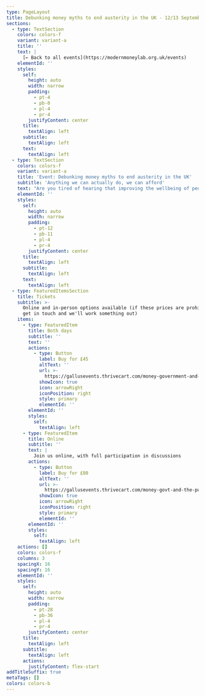 ```yaml
---
type: PageLayout
title: Debunking money myths to end austerity in the UK - 12/13 September 2025
sections:
  - type: TextSection
    colors: colors-f
    variant: variant-a
    title: ''
    text: |
      [← Back to all events](https://modernmoneylab.org.uk/events)
    elementId: ''
    styles:
      self:
        height: auto
        width: narrow
        padding:
          - pt-4
          - pb-0
          - pl-4
          - pr-4
        justifyContent: center
      title:
        textAlign: left
      subtitle:
        textAlign: left
      text:
        textAlign: left
  - type: TextSection
    colors: colors-f
    variant: variant-a
    title: 'Event: Debunking money myths to end austerity in the UK'
    subtitle: 'Anything we can actually do, we can afford'
    text: "Are you tired of hearing that improving the wellbeing of people and the planet is unaffordable?\nDo you question the effectiveness of GDP growth to eradicate poverty, given that the rich seem to be the only ones that are better off lately?\nWould you like to understand better how we got into this situation, and how we might overcome it?\n\nThis conference will counter the common narrative that significant public interest investment is unaffordable or must be paid for by implementing austerity measures. Whether for healthcare, job guarantee, climate action or housing, you will come away with a true understanding of how our government spends money and what is possible.\n\n**Dates:** 12-13 September, 2025\n\n**Location:** The Station - Creative Youth Network, [Silver St](https://maps.app.goo.gl/cv2GJxm1oJjbU4op7), Bristol BS1 2AG\n\n###### Friday 12 September \n\nFrom 5pm:\_\n\n*   Introduction to the main conference: A conversation between Stephanie Kelton (author of The Deficit Myth) and Steven Hail (founder and director of Torrens University’s global Masters programme in the Economics of Sustainability).\n\n*   An eco-socialist transformation for the UK: what would it look like? Followed with a Q+A\_\n\n###### Saturday 13 September \n\nFrom 10am:\n\n*   The UK’s wellbeing economy: ensuring a decent standard of living for all within planetary boundaries. Followed with a Q+A\n\n*   A good job for everyone who wants one: ensuring full employment in the UK through a government job guarantee.\n\n*   Presentation and panel discussion.\n\n*   Tackling health inequality in the UK: enabling people to live healthier lives, and rebuilding an NHS and care system that works for everyone. Panel discussion (speakers to be confirmed).\n\n*   The UK’s housing affordability crisis: what can be done? Panel discussion (speakers to be confirmed).\n\n*   Changing the conversation: how do we take these ideas forward? Group discussions and closing plenary.\n\n"
    elementId: ''
    styles:
      self:
        height: auto
        width: narrow
        padding:
          - pt-12
          - pb-11
          - pl-4
          - pr-4
        justifyContent: center
      title:
        textAlign: left
      subtitle:
        textAlign: left
      text:
        textAlign: left
  - type: FeaturedItemsSection
    title: Tickets
    subtitle: >-
      Online and in-person options available (if these prices are prohibitive,
      get in touch and we'll work something out)
    items:
      - type: FeaturedItem
        title: Both days
        subtitle: ''
        text: ''
        actions:
          - type: Button
            label: Buy for £45
            altText: ''
            url: >-
              https://gallusevents.thrivecart.com/money-government-and-the-public-interest/
            showIcon: true
            icon: arrowRight
            iconPosition: right
            style: primary
            elementId: ''
        elementId: ''
        styles:
          self:
            textAlign: left
      - type: FeaturedItem
        title: Online
        subtitle: ''
        text: |
          Join us online, with full participation in discussions
        actions:
          - type: Button
            label: Buy for £80
            altText: ''
            url: >-
              https://gallusevents.thrivecart.com/money-govt-and-the-public-interest-sol/
            showIcon: true
            icon: arrowRight
            iconPosition: right
            style: primary
            elementId: ''
        elementId: ''
        styles:
          self:
            textAlign: left
    actions: []
    colors: colors-f
    columns: 3
    spacingX: 16
    spacingY: 16
    elementId: ''
    styles:
      self:
        height: auto
        width: narrow
        padding:
          - pt-28
          - pb-36
          - pl-4
          - pr-4
        justifyContent: center
      title:
        textAlign: left
      subtitle:
        textAlign: left
      actions:
        justifyContent: flex-start
addTitleSuffix: true
metaTags: []
colors: colors-b
---
```

